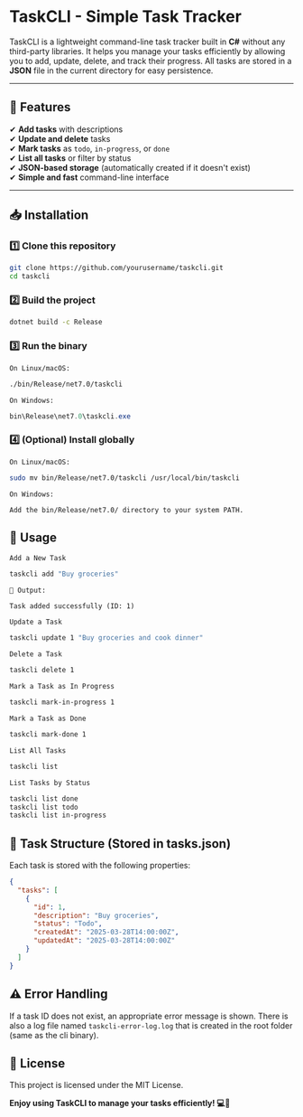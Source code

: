# TaskCLI - Simple Task Tracker  

TaskCLI is a lightweight command-line task tracker built in **C#** without any third-party libraries. It helps you manage your tasks efficiently by allowing you to add, update, delete, and track their progress. All tasks are stored in a **JSON** file in the current directory for easy persistence.

---

## 🚀 Features  

✔ **Add tasks** with descriptions  
✔ **Update and delete** tasks  
✔ **Mark tasks** as `todo`, `in-progress`, or `done`  
✔ **List all tasks** or filter by status  
✔ **JSON-based storage** (automatically created if it doesn't exist)  
✔ **Simple and fast** command-line interface  

---

## 📥 Installation  

### 1️⃣ Clone this repository  
```sh
git clone https://github.com/yourusername/taskcli.git
cd taskcli
```

### 2️⃣ Build the project
```sh
dotnet build -c Release
```

### 3️⃣ Run the binary
`On Linux/macOS:`

```sh
./bin/Release/net7.0/taskcli
```

`On Windows:`

```powershell
bin\Release\net7.0\taskcli.exe
```

### 4️⃣ (Optional) Install globally
`On Linux/macOS:`

```sh
sudo mv bin/Release/net7.0/taskcli /usr/local/bin/taskcli
```

`On Windows:`

```
Add the bin/Release/net7.0/ directory to your system PATH.
```

## 📌 Usage
`Add a New Task`
```sh
taskcli add "Buy groceries"
```
`📝 Output:`
```
Task added successfully (ID: 1)
```

`Update a Task`

```sh
taskcli update 1 "Buy groceries and cook dinner"
```

`Delete a Task`

```sh
taskcli delete 1
```

`Mark a Task as In Progress`

```sh
taskcli mark-in-progress 1
```

`Mark a Task as Done`

```sh
taskcli mark-done 1
```

`List All Tasks`

```sh
taskcli list
```

`List Tasks by Status`

```sh
taskcli list done
taskcli list todo
taskcli list in-progress
```

## 📂 Task Structure (Stored in tasks.json)

Each task is stored with the following properties:

```json
{
  "tasks": [
    {
      "id": 1,
      "description": "Buy groceries",
      "status": "Todo",
      "createdAt": "2025-03-28T14:00:00Z",
      "updatedAt": "2025-03-28T14:00:00Z"
    }
  ]
}
```

## ⚠️ Error Handling
If a task ID does not exist, an appropriate error message is shown. There is also a log file named `taskcli-error-log.log` that is created in the root folder (same as the cli binary).

## 📜 License
This project is licensed under the MIT License.

**Enjoy using TaskCLI to manage your tasks efficiently! 💻🎯**
